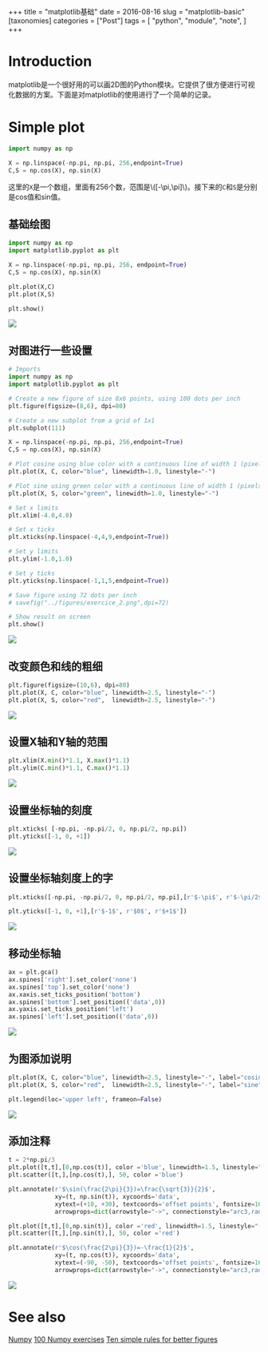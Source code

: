 +++
title = "matplotlib基础"
date = 2016-08-16
slug = "matplotlib-basic"
[taxonomies]
categories = ["Post"]
tags = [
  "python",
  "module",
  "note",
]
+++

# Introduction
matplotlib是一个很好用的可以画2D图的Python模块。它提供了很方便进行可视化数据的方案。下面是对matplotlib的使用进行了一个简单的记录。

# Simple plot
```python
import numpy as np

X = np.linspace(-np.pi, np.pi, 256,endpoint=True)
C,S = np.cos(X), np.sin(X)
```
这里的`X`是一个数组，里面有256个数，范围是\\([-\pi,\pi]\\)。接下来的`C`和`S`是分别是cos值和sin值。

## 基础绘图
```python
import numpy as np
import matplotlib.pyplot as plt

X = np.linspace(-np.pi, np.pi, 256, endpoint=True)
C,S = np.cos(X), np.sin(X)

plt.plot(X,C)
plt.plot(X,S)

plt.show()
```
![](http://www.labri.fr/perso/nrougier/teaching/matplotlib/figures/exercice_1.png)

## 对图进行一些设置
```python
# Imports
import numpy as np
import matplotlib.pyplot as plt

# Create a new figure of size 8x6 points, using 100 dots per inch
plt.figure(figsize=(8,6), dpi=80)

# Create a new subplot from a grid of 1x1
plt.subplot(111)

X = np.linspace(-np.pi, np.pi, 256,endpoint=True)
C,S = np.cos(X), np.sin(X)

# Plot cosine using blue color with a continuous line of width 1 (pixels)
plt.plot(X, C, color="blue", linewidth=1.0, linestyle="-")

# Plot sine using green color with a continuous line of width 1 (pixels)
plt.plot(X, S, color="green", linewidth=1.0, linestyle="-")

# Set x limits
plt.xlim(-4.0,4.0)

# Set x ticks
plt.xticks(np.linspace(-4,4,9,endpoint=True))

# Set y limits
plt.ylim(-1.0,1.0)

# Set y ticks
plt.yticks(np.linspace(-1,1,5,endpoint=True))

# Save figure using 72 dots per inch
# savefig("../figures/exercice_2.png",dpi=72)

# Show result on screen
plt.show()
```
![](http://www.labri.fr/perso/nrougier/teaching/matplotlib/figures/exercice_2.png)
## 改变颜色和线的粗细
```python
plt.figure(figsize=(10,6), dpi=80)
plt.plot(X, C, color="blue", linewidth=2.5, linestyle="-")
plt.plot(X, S, color="red",  linewidth=2.5, linestyle="-")
```
![](http://www.labri.fr/perso/nrougier/teaching/matplotlib/figures/exercice_3.png)

## 设置X轴和Y轴的范围
```python
plt.xlim(X.min()*1.1, X.max()*1.1)
plt.ylim(C.min()*1.1, C.max()*1.1)
```
![](http://www.labri.fr/perso/nrougier/teaching/matplotlib/figures/exercice_4.png)
## 设置坐标轴的刻度
```python
plt.xticks( [-np.pi, -np.pi/2, 0, np.pi/2, np.pi])
plt.yticks([-1, 0, +1])
```
![](http://www.labri.fr/perso/nrougier/teaching/matplotlib/figures/exercice_5.png)

## 设置坐标轴刻度上的字
```python
plt.xticks([-np.pi, -np.pi/2, 0, np.pi/2, np.pi],[r'$-\pi$', r'$-\pi/2$', r'$0$', r'$+\pi/2$', r'$+\pi$'])

plt.yticks([-1, 0, +1],[r'$-1$', r'$0$', r'$+1$'])
```
![](http://www.labri.fr/perso/nrougier/teaching/matplotlib/figures/exercice_6.png)


## 移动坐标轴
```python
ax = plt.gca()
ax.spines['right'].set_color('none')
ax.spines['top'].set_color('none')
ax.xaxis.set_ticks_position('bottom')
ax.spines['bottom'].set_position(('data',0))
ax.yaxis.set_ticks_position('left')
ax.spines['left'].set_position(('data',0))
```
![](http://www.labri.fr/perso/nrougier/teaching/matplotlib/figures/exercice_7.png)


## 为图添加说明
```python
plt.plot(X, C, color="blue", linewidth=2.5, linestyle="-", label="cosine")
plt.plot(X, S, color="red",  linewidth=2.5, linestyle="-", label="sine")

plt.legend(loc='upper left', frameon=False)
```
![](http://www.labri.fr/perso/nrougier/teaching/matplotlib/figures/exercice_8.png)

## 添加注释
```python
t = 2*np.pi/3
plt.plot([t,t],[0,np.cos(t)], color ='blue', linewidth=1.5, linestyle="--")
plt.scatter([t,],[np.cos(t),], 50, color ='blue')

plt.annotate(r'$\sin(\frac{2\pi}{3})=\frac{\sqrt{3}}{2}$',
             xy=(t, np.sin(t)), xycoords='data',
             xytext=(+10, +30), textcoords='offset points', fontsize=16,
             arrowprops=dict(arrowstyle="->", connectionstyle="arc3,rad=.2"))

plt.plot([t,t],[0,np.sin(t)], color ='red', linewidth=1.5, linestyle="--")
plt.scatter([t,],[np.sin(t),], 50, color ='red')

plt.annotate(r'$\cos(\frac{2\pi}{3})=-\frac{1}{2}$',
             xy=(t, np.cos(t)), xycoords='data',
             xytext=(-90, -50), textcoords='offset points', fontsize=16,
             arrowprops=dict(arrowstyle="->", connectionstyle="arc3,rad=.2"))
```
![](http://www.labri.fr/perso/nrougier/teaching/matplotlib/figures/exercice_9.png)

# See also
[Numpy](http://www.labri.fr/perso/nrougier/teaching/numpy/numpy.html)
[100 Numpy exercises](http://www.labri.fr/perso/nrougier/teaching/numpy.100/index.html)
[Ten simple rules for better figures](http://journals.plos.org/ploscompbiol/article?id=10.1371/journal.pcbi.1003833)